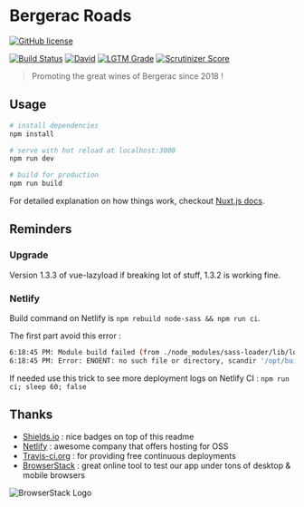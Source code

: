 # Bergerac Roads

[![GitHub license](https://img.shields.io/github/license/shuunen/bergerac-roads.svg?color=informational)](https://github.com/Shuunen/bergerac-roads/blob/master/LICENSE)

[![Build Status](https://travis-ci.org/Shuunen/bergerac-roads.svg?branch=master)](https://travis-ci.org/Shuunen/bergerac-roads)
[![David](https://img.shields.io/david/shuunen/bergerac-roads.svg)](https://david-dm.org/shuunen/bergerac-roads)
[![LGTM Grade](https://img.shields.io/lgtm/grade/javascript/github/Shuunen/bergerac-roads.svg)](https://lgtm.com/projects/g/Shuunen/bergerac-roads)
[![Scrutinizer Score](https://scrutinizer-ci.com/g/Shuunen/bergerac-roads/badges/quality-score.png?b=master)](https://scrutinizer-ci.com/g/Shuunen/bergerac-roads)

> Promoting the great wines of Bergerac since 2018 !

## Usage

``` bash
# install dependencies
npm install

# serve with hot reload at localhost:3000
npm run dev

# build for production
npm run build
```

For detailed explanation on how things work, checkout [Nuxt.js docs](https://nuxtjs.org).

## Reminders

### Upgrade

Version 1.3.3 of vue-lazyload if breaking lot of stuff, 1.3.2 is working fine.

### Netlify

Build command on Netlify is `npm rebuild node-sass && npm run ci`.

The first part avoid this error :

``` bash
6:18:45 PM: Module build failed (from ./node_modules/sass-loader/lib/loader.js):
6:18:45 PM: Error: ENOENT: no such file or directory, scandir '/opt/build/repo/node_modules/node-sass/vendor'
```

If needed use this trick to see more deployment logs on Netlify CI : `npm run ci; sleep 60; false`

## Thanks

- [Shields.io](https://shields.io) : nice badges on top of this readme
- [Netlify](https://netlify.com) : awesome company that offers hosting for OSS
- [Travis-ci.org](https://travis-ci.org) : for providing free continuous deployments
- [BrowserStack](https://www.browserstack.com) : great online tool to test our app under tons of desktop & mobile browsers

![BrowserStack Logo](https://www.browserstack.com/images/layout/browserstack-logo-600x315.png)
